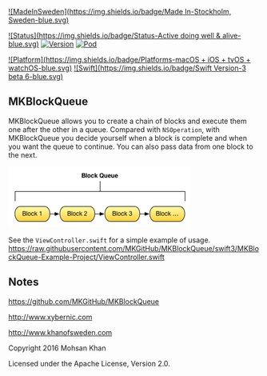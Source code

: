 [![MadeInSweden](https://img.shields.io/badge/Made In-Stockholm, Sweden-blue.svg)](https://en.wikipedia.org/wiki/Stockholm)

[![Status](https://img.shields.io/badge/Status-Active doing well & alive-blue.svg)](https://github.com/MKGitHub/MKBlockQueue)
[![Version](https://img.shields.io/badge/Version-1.0.2-blue.svg)](https://github.com/MKGitHub/MKBlockQueue)
[![Pod](https://img.shields.io/badge/pod-1.0.1-blue.svg)](https://github.com/MKGitHub/MKBlockQueue)

[![Platform](https://img.shields.io/badge/Platforms-macOS + iOS + tvOS + watchOS-blue.svg)](https://github.com/MKGitHub/MKBlockQueue)
[![Swift](https://img.shields.io/badge/Swift Version-3 beta 6-blue.svg)](https://github.com/MKGitHub/MKBlockQueue)


MKBlockQueue
------
MKBlockQueue allows you to create a chain of blocks and execute them one after the other in a queue. Compared with `NSOperation`, with MKBlockQueue you decide yourself when a block is complete and when you want the queue to continue. You can also pass data from one block to the next.

![Image of MKBlockQueue](https://github.com/MKGitHub/MKBlockQueue/blob/master/MKBlockQueue.png)

See the `ViewController.swift` for a simple example of usage.
https://raw.githubusercontent.com/MKGitHub/MKBlockQueue/swift3/MKBlockQueue-Example-Project/ViewController.swift


Notes
------
   https://github.com/MKGitHub/MKBlockQueue

   http://www.xybernic.com

   http://www.khanofsweden.com

   Copyright 2016 Mohsan Khan

   Licensed under the Apache License, Version 2.0.

